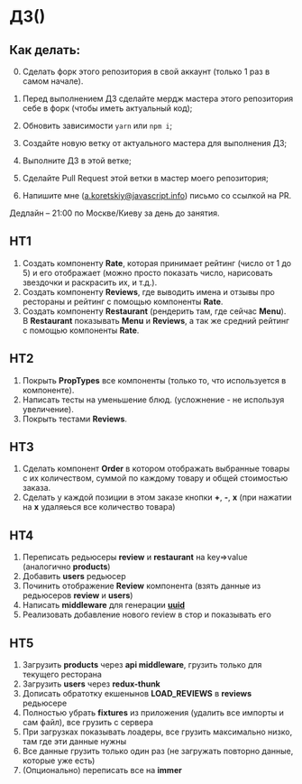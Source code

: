 # ДЗ()

## Как делать:

0. Сделать форк этого репозитория в свой аккаунт (только 1 раз в самом начале).

1. Перед выполнением ДЗ сделайте мердж мастера этого репозитория себе в форк (чтобы иметь актуальный код);
2. Обновить зависимости `yarn` или `npm i`;
3. Создайте новую ветку от актуального мастера для выполнения ДЗ;
4. Выполните ДЗ в этой ветке;
5. Сделайте Pull Request этой ветки в мастер моего репозитория;
6. Напишите мне (a.koretskiy@javascript.info) письмо со ссылкой на PR.

Дедлайн – 21:00 по Москве/Киеву за день до занятия.

## HT1

1. Создать компоненту **Rate**, которая принимает рейтинг (число от 1 до 5) и его отображает (можно просто показать число, нарисовать звездочки и раскрасить их, и т.д.).
2. Создать компоненту **Reviews**, где выводить имена и отзывы про рестораны и рейтинг с помощью компоненты **Rate**.
3. Создать компоненту **Restaurant** (рендерить там, где сейчас **Menu**). В **Restaurant** показывать **Menu** и **Reviews**, а так же средний рейтинг с помощью компоненты **Rate**.

## HT2

1. Покрыть **PropTypes** все компоненты (только то, что используется в компоненте).
2. Написать тесты на уменьшение блюд. (усложнение - не используя увеличение).
3. Покрыть тестами **Reviews**.

## HT3

1. Сделать компонент **Order** в котором отображать выбранные товары с их количеством, суммой по каждому товару и общей стоимостью заказа.
2. Сделать у каждой позиции в этом заказе кнопки **+**, **-**, **х** (при нажатии на **х** удаляеься все количество товара)

## HT4

1. Переписать редьюсеры **review** и **restaurant** на key=>value (аналогично **products**)
2. Добавить **users** редьюсер
3. Починить отображение **Review** компонента (взять данные из редьюсеров **review** и **users**)
4. Написать **middleware** для генерации **[uuid](https://github.com/uuidjs/uuid)**
5. Реализовать добавление нового review в стор и показывать его

## HT5

1. Загрузить **products** через **api middleware**, грузить только для текущего ресторана
2. Загрузить **users** через **redux-thunk**
3. Дописать обратотку екшенынов **LOAD_REVIEWS** в **reviews** редьюсере
4. Полностью убрать **fixtures** из приложения (удалить все импорты и сам файл), все грузить с сервера
5. При загрузках показывать лоадеры, все грузить максимально низко, там где эти данные нужны
6. Все данные грузить только один раз (не загружать повторно данные, которые уже есть)
7. (Опционально) переписать все на **immer**
